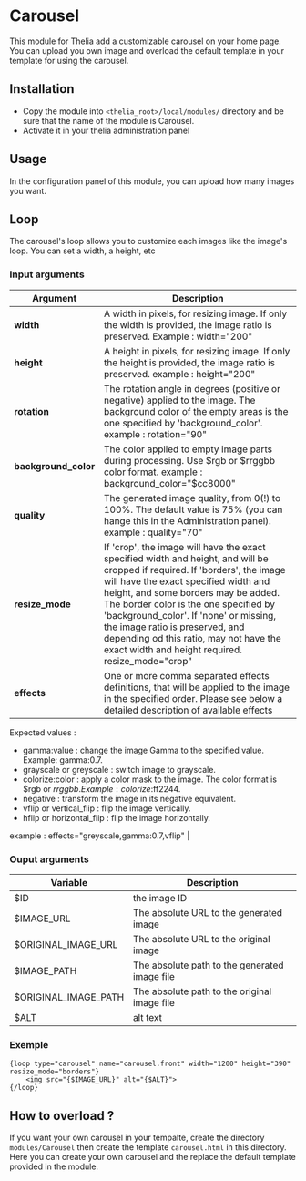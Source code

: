 # Carousel

This module for Thelia add a customizable carousel on your home page. You can upload you own image and overload the default template in your template for using the carousel.

## Installation

* Copy the module into ```<thelia_root>/local/modules/``` directory and be sure that the name of the module is Carousel.
* Activate it in your thelia administration panel

## Usage

In the configuration panel of this module, you can upload how many images you want.

## Loop

The carousel's loop allows you to customize each images like the image's loop. You can set a width, a height, etc

### Input arguments

|Argument   |Description |
|---          |--- |
|**width**  | A width in pixels, for resizing image. If only the width is provided, the image ratio is preserved. Example : width="200" |
|**height** | A height in pixels, for resizing image. If only the height is provided, the image ratio is preserved. example : height="200" |
|**rotation**   |The rotation angle in degrees (positive or negative) applied to the image. The background color of the empty areas is the one specified by 'background_color'. example : rotation="90" |
|**background_color** |The color applied to empty image parts during processing. Use $rgb or $rrggbb color format.  example : background_color="$cc8000"|
|**quality** |The generated image quality, from 0(!) to 100%. The default value is 75% (you can hange this in the Administration panel).  example : quality="70"|
|**resize_mode** | If 'crop', the image will have the exact specified width and height, and will be cropped if required. If 'borders', the image will have the exact specified width and height, and some borders may be added. The border color is the one specified by 'background_color'. If 'none' or missing, the image ratio is preserved, and depending od this ratio, may not have the exact width and height required. resize_mode="crop"|
|**effects** |One or more comma separated effects definitions, that will be applied to the image in the specified order. Please see below a detailed description of available effects
Expected values :

* gamma:value : change the image Gamma to the specified value. Example: gamma:0.7.
* grayscale or greyscale : switch image to grayscale.
* colorize:color : apply a color mask to the image. The color format is $rgb or $rrggbb. Example: colorize:$ff2244.
* negative : transform the image in its negative equivalent.
* vflip or vertical_flip : flip the image vertically.
* hflip or horizontal_flip : flip the image horizontally.

example : effects="greyscale,gamma:0.7,vflip"  |

### Ouput arguments

|Variable   |Description |
|---          |--- |
|$ID    |the image ID |
|$IMAGE_URL    |The absolute URL to the generated image  |
|$ORIGINAL_IMAGE_URL    |The absolute URL to the original image  |
|$IMAGE_PATH    |The absolute path to the generated image file  |
|$ORIGINAL_IMAGE_PATH   |The absolute path to the original image file  |
|$ALT   |alt text |

### Exemple

```
{loop type="carousel" name="carousel.front" width="1200" height="390" resize_mode="borders"}
    <img src="{$IMAGE_URL}" alt="{$ALT}">
{/loop}
```

## How to overload ?

If you want your own carousel in your tempalte, create the directory ```modules/Carousel``` then create the template ```carousel.html``` in this directory. Here you can create your own carousel and the replace the default template provided in the module.
